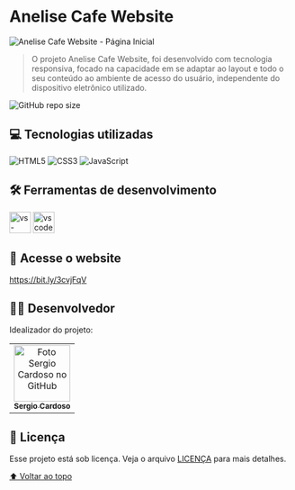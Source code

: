 # Anelise Cafe Website



<img src="./assets/anelise-café-website-folder.png" alt="Anelise Cafe Website - Página Inicial">

> O projeto Anelise Cafe  Website, foi desenvolvido com tecnologia responsiva, focado na capacidade em se adaptar ao layout e todo o seu conteúdo ao ambiente de acesso do usuário, independente do dispositivo eletrônico utilizado.

![GitHub repo size](https://img.shields.io/github/repo-size/iuricode/README-template?style=for-the-badge)


## 💻 Tecnologias utilizadas
![HTML5](https://img.shields.io/badge/html5-%23E34F26.svg?logo=html5&logoColor=white)
![CSS3](https://img.shields.io/badge/css3-%231572B6.svg?logo=css3&logoColor=white)
![JavaScript](https://img.shields.io/badge/javascript-%23323330.svg?logo=javascript&logoColor=%23F7DF1E)


## 🛠 Ferramentas de desenvolvimento
<p display="inline-block">
  <img width="38" src="https://static.wikia.nocookie.net/logopedia/images/e/ec/Microsoft_Visual_Studio_2022.svg" alt="vs-logo"/>
  <img width="38" src="https://upload.wikimedia.org/wikipedia/commons/thumb/9/9a/Visual_Studio_Code_1.35_icon.svg/2048px-Visual_Studio_Code_1.35_icon.svg.png" alt="vscode-logo"/>

</p>

## 🔗 Acesse o website

https://bit.ly/3cvjFqV

## 👨‍💻 Desenvolvedor

Idealizador do projeto:

<table>
  <tr>
    <td align="center">
      <a href="#">
        <img src="https://avatars.githubusercontent.com/u/55567543?v=4" width="100px;" alt="Foto Sergio Cardoso no GitHub"/><br>
        <sub>
          <b>Sergio Cardoso</b>
        </sub>
      </a>
    </td>
    
  </tr>
</table>

## 📝 Licença

Esse projeto está sob licença. Veja o arquivo [LICENÇA](LICENSE.md) para mais detalhes.

[⬆ Voltar ao topo](#anelise-cafe-website)<br>


